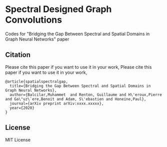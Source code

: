 # Spectral Designed Graph Convolutions
Codes for "Bridging the Gap Between Spectral and Spatial Domains in Graph Neural Networks" paper



## Citation
Please cite this paper if you want to use it in your work,
Please cite this paper if you want to use it in your work,

	@article{spatialspectralgap,
	  title={Bridging the Gap Between Spectral and Spatial Domains in Graph Neural Networks},
	  author={Balcilar,Muhammet  and Renton, Guillaume and H\'eroux,Pierre and Ga\"uz\`ere,Benoit and Adam, S\'ebastien and Honeine,Paul},
	  journal={arXiv preprint arXiv:xxxx.xxxxx},
	  year={2020}
	}

  
## License
MIT License
